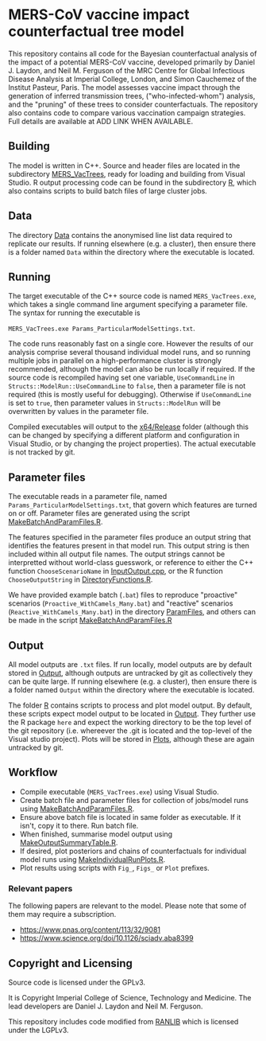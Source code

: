 # MERS-CoV vaccine impact counterfactual tree model

This repository contains all code for the Bayesian counterfactual analysis of the impact of 
a potential MERS-CoV vaccine, developed primarily by Daniel J. Laydon, and Neil M. Ferguson of the MRC Centre
for Global Infectious Disease Analysis at Imperial College, London, and Simon Cauchemez of the Institut Pasteur, Paris. 
The model assesses vaccine impact through the generation of inferred transmission trees, 
("who-infected-whom") analysis, and the "pruning" of these trees to consider counterfactuals. 
The repository also contains code to compare various vaccination campaign strategies.
Full details are available at ADD LINK WHEN AVAILABLE.


## Building

The model is written in C++. 
Source and header files are located in the subdirectory [MERS_VacTrees](./MERS_VacTrees), 
ready for loading and building from Visual Studio. R output processing code can be found in the 
subdirectory [R](./R), which also contains scripts to build batch files of large cluster jobs. 

## Data

The directory [Data](./Data) contains the anonymised line list data required to replicate our results.
If running elsewhere (e.g. a cluster), then ensure there is a folder named `Data` within the directory
where the executable is located.

## Running

The target executable of the C++ source code is named `MERS_VacTrees.exe`, which takes a single 
command line argument specifying a parameter file. The syntax for running the executable is 

`MERS_VacTrees.exe Params_ParticularModelSettings.txt`. 

The code runs reasonably fast on a single core. However the results of our analysis comprise several thousand 
individual model runs, and so running multiple jobs in parallel on a high-performance cluster is strongly recommended, although
 the model can also be run locally if required. 
If the source code is recompiled having 
set one variable, `UseCommandLine` in `Structs::ModelRun::UseCommandLine` to `false`, then a parameter file is not 
required (this is mostly useful for debugging). Otherwise if `UseCommandLine` is set to `true`, then 
parameter values in `Structs::ModelRun` will be overwritten by values in the parameter file.

Compiled executables will output to the [x64/Release](./x64/Release) folder 
(although this can be changed by specifying a different platform and configuration in Visual Studio, 
or by changing the project properties). The actual executable is not tracked by git.
 
## Parameter files

The executable reads in a parameter file, named `Params_ParticularModelSettings.txt`, 
that govern which features are turned on or off.
Parameter files are generated using the script [MakeBatchAndParamFiles.R](./R/MakeBatchAndParamFiles.R).

The features specified in the parameter files 
produce an output string that identifies the features present in that model run. 
This output string is then included within all output file names. 
The output strings cannot be interpretted without world-class guesswork, or reference to either the C++ function 
`ChooseScenarioName` in [InputOutput.cpp](./MERS_VacTrees/InputOutput.cpp), 
or the R function `ChooseOutputString` in [DirectoryFunctions.R](./R/DirectoryFunctions.R).

We have provided example batch (`.bat`) files to reproduce "proactive" scenarios (`Proactive_WithCamels_Many.bat`)
and "reactive" scenarios (`Reactive_WithCamels_Many.bat`) in the directory [ParamFiles](./ParamFiles), and others can 
be made in the script [MakeBatchAndParamFiles.R](./R/MakeBatchAndParamFiles.R)

## Output

All model outputs are `.txt` files. 
If run locally, model outputs are by default stored in 
[Output](./Output), although outputs are untracked by git as collectively
they can be quite large. If running elsewhere (e.g. a cluster), then ensure there is a folder named `Output` within the directory
where the executable is located.

The folder [R](./R) contains scripts to process and plot model output. By default, these scripts
expect model output to be located in [Output](./Output). They further use the R package `here` and expect the working
directory to be the top level of the git repository 
(i.e. whereever the .git is located and the top-level of the Visual studio project).
Plots will be stored in [Plots](./Plots), although these are again untracked by git.

## Workflow

- Compile executable (`MERS_VacTrees.exe`) using Visual Studio.
- Create batch file and parameter files for collection of jobs/model runs using [MakeBatchAndParamFiles.R](./R/MakeBatchAndParamFiles.R).
- Ensure above batch file is located in same folder as executable. If it isn't, copy it to there. Run batch file.
- When finished, summarise model output using [MakeOutputSummaryTable.R](./R/MakeOutputSummaryTable.R).
- If desired, plot posteriors and chains of counterfactuals for individual model runs using [MakeIndividualRunPlots.R](./RMakeIndividualRunPlots.R).
- Plot results using scripts with `Fig_`, `Figs_` or `Plot` prefixes.

### Relevant papers

The following papers are relevant to the model. Please note that some of them
may require a subscription.

- <https://www.pnas.org/content/113/32/9081>
- <https://www.science.org/doi/10.1126/sciadv.aba8399>

## Copyright and Licensing

Source code is licensed under the GPLv3.

It is Copyright Imperial College of Science, Technology and Medicine. The
lead developers are Daniel J. Laydon and Neil M. Ferguson. 

This repository includes code modified from
[RANLIB](https://people.sc.fsu.edu/~jburkardt/c_src/ranlib/ranlib.html) which
is licensed under the LGPLv3.

